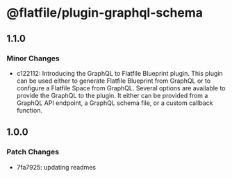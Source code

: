 # @flatfile/plugin-graphql-schema

## 1.1.0

### Minor Changes

- c122112: Introducing the GraphQL to Flatfile Blueprint plugin. This plugin can be used either to generate Flatfile Blueprint from GraphQL or to configure a Flatfile Space from GraphQL. Several options are available to provide the GraphQL to the plugin. It either can be provided from a GraphQL API endpoint, a GraphQL schema file, or a custom callback function.

## 1.0.0

### Patch Changes

- 7fa7925: updating readmes
